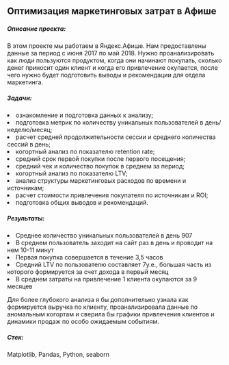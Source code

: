 <h2>Оптимизация маркетинговых затрат в Афише </h2>

<h5>Описание проекта:</h5> В этом проекте мы работаем в Яндекс.Афише. Нам предоставлены данные за период с июня 2017 по май 2018. Нужно проанализировать как люди пользуются продуктом, когда они начинают покупать, сколько денег приносит один клиент и когда его привлечение окупается, после чего нужно будет подготовить выводы и рекомендации для отдела маркетинга.

<h5>Задачи:</h5>
<li> ознакомление и подготовка данных к анализу;</li>
<li> подготовка метрик по количеству уникальных пользователей в день/неделю/месяц;</li>
<li> расчет средней продолжительности сессии и среднего количества сессий в день;</li>
<li> когортный анализ по показателю retention rate;</li>
<li> средний срок первой покупки после первого посещения;</li>
<li> средний чек и количество покупок в среднем за период;</li>
<li> когортный анализ по показателю LTV;</li>
<li> анализ структуры маркетинговых расходов по времени и источникам;</li>
<li> расчет стоимости привлечения покупателя по источникам и ROI;</li>
<li> подготовка общих выводов и рекомендаций.</li>

<h5>Результаты:</h5>
<li> Среднее количество уникальных пользователей в день 907</li>
<li> В среднем пользователь заходит на сайт раз в день и проводит на нем 10-11 минут</li>
<li> Первая покупка совершается в течение 3,5 часов</li>
<li> Средний LTV по пользователю составляет 7у.е., большая часть из которого формируется за счет дохода в первый месяц</li>
<li> В среднем затраты на привлечение 1 клиента окупаются за 9 месяцев</li>


Для более глубокого анализа я бы дополнительно узнала как формируется выручка по клиенту, проанализировала данные по аномальным когортам и сверила бы графики привлечения клиентов и динамики продаж по особо ожидаемым событиям.

<h5>Стек: </h5> Matplotlib, Pandas, Python, seaborn 
